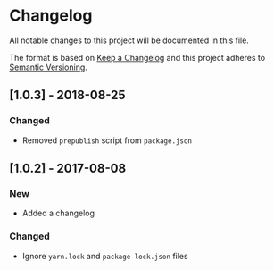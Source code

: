 # Changelog

All notable changes to this project will be documented in this file.

The format is based on [Keep a Changelog](http://keepachangelog.com/en/1.0.0/) and this project adheres to [Semantic Versioning](http://semver.org/spec/v2.0.0.html).

## [1.0.3] - 2018-08-25

### Changed

- Removed `prepublish` script from `package.json`

## [1.0.2] - 2017-08-08

### New

- Added a changelog

### Changed

- Ignore `yarn.lock` and `package-lock.json` files